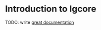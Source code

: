 # Introduction to lgcore

TODO: write [great documentation](http://jacobian.org/writing/what-to-write/)
